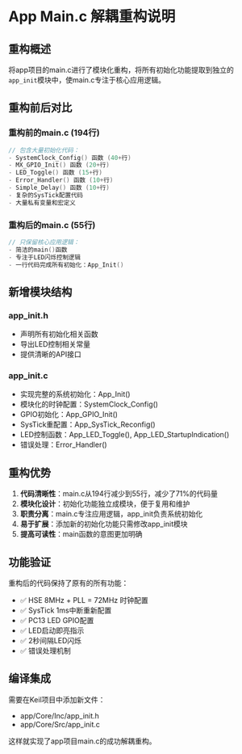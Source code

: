 # App Main.c 解耦重构说明

## 重构概述
将app项目的main.c进行了模块化重构，将所有初始化功能提取到独立的`app_init`模块中，使main.c专注于核心应用逻辑。

## 重构前后对比

### 重构前的main.c (194行)
```c
// 包含大量初始化代码：
- SystemClock_Config() 函数 (40+行)
- MX_GPIO_Init() 函数 (20+行) 
- LED_Toggle() 函数 (15+行)
- Error_Handler() 函数 (10+行)
- Simple_Delay() 函数 (10+行)
- 复杂的SysTick配置代码
- 大量私有变量和宏定义
```

### 重构后的main.c (55行)
```c
// 只保留核心应用逻辑：
- 简洁的main()函数
- 专注于LED闪烁控制逻辑
- 一行代码完成所有初始化：App_Init()
```

## 新增模块结构

### app_init.h
- 声明所有初始化相关函数
- 导出LED控制相关常量
- 提供清晰的API接口

### app_init.c  
- 实现完整的系统初始化：App_Init()
- 模块化的时钟配置：SystemClock_Config()
- GPIO初始化：App_GPIO_Init()
- SysTick重配置：App_SysTick_Reconfig()
- LED控制函数：App_LED_Toggle(), App_LED_StartupIndication()
- 错误处理：Error_Handler()

## 重构优势

1. **代码清晰性**：main.c从194行减少到55行，减少了71%的代码量
2. **模块化设计**：初始化功能独立成模块，便于复用和维护
3. **职责分离**：main.c专注应用逻辑，app_init负责系统初始化
4. **易于扩展**：添加新的初始化功能只需修改app_init模块
5. **提高可读性**：main函数的意图更加明确

## 功能验证

重构后的代码保持了原有的所有功能：
- ✅ HSE 8MHz + PLL = 72MHz 时钟配置
- ✅ SysTick 1ms中断重新配置  
- ✅ PC13 LED GPIO配置
- ✅ LED启动即亮指示
- ✅ 2秒间隔LED闪烁
- ✅ 错误处理机制

## 编译集成

需要在Keil项目中添加新文件：
- app/Core/Inc/app_init.h
- app/Core/Src/app_init.c

这样就实现了app项目main.c的成功解耦重构。
